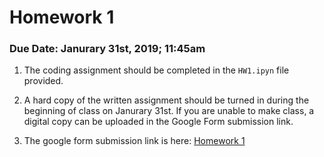 # Homework 1

### Due Date: Janurary 31st, 2019; 11:45am

1. The coding assignment should be completed in the `HW1.ipyn` file provided.


2. A hard copy of the written assignment should be turned in during the beginning of class on Janurary 31st. If you are unable to make class, a digital copy can be uploaded in the Google Form submission link.


3. The google form submission link is here: [Homework 1](https://goo.gl/forms/TtlTWGGBfWiwnnnz1)